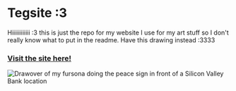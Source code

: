 # Tegsite :3

Hiiiiiiiiiiii :3 this is just the repo for my website I use for my art stuff so I don't really know what to put in the readme. Have this drawing instead :3333

### [Visit the site here!](https://tegfox.blue/)

![Drawover of my fursona doing the peace sign in front of a Silicon Valley Bank location](https://i.imgur.com/38hMXIZ.jpg)
